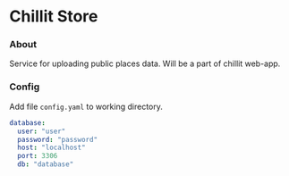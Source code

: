 # Chillit Store

### About

Service for uploading public places data. Will be a part of chillit web-app. 

### Config

Add file `config.yaml` to working directory.
 
``` yaml
database:
  user: "user"
  password: "password"
  host: "localhost"
  port: 3306
  db: "database"
``` 
